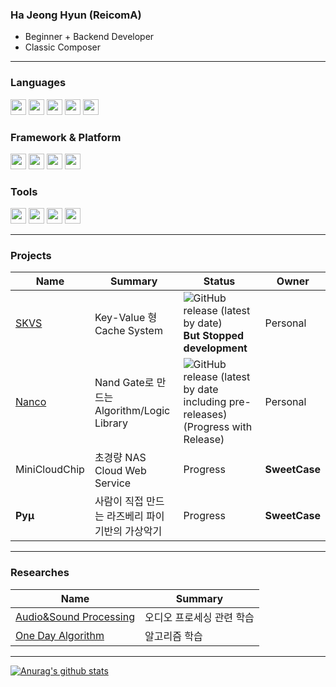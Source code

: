 ### Ha Jeong Hyun (ReicomA)
* Beginner + Backend Developer
* Classic Composer
* * *
### Languages
<code><img height="25" src="https://camo.githubusercontent.com/91de473fa3f2f749a56effc3e64f1049d108251f/68747470733a2f2f75706c6f61642e77696b696d656469612e6f72672f77696b6970656469612f636f6d6d6f6e732f7468756d622f632f63332f507974686f6e2d6c6f676f2d6e6f746578742e7376672f37363870782d507974686f6e2d6c6f676f2d6e6f746578742e7376672e706e67"></code>
<code><img height="25" src="https://cdn.iconscout.com/icon/free/png-512/c-programming-569564.png"></code>
<code><img height="25" src="https://post-phinf.pstatic.net/MjAxNzAzMjhfMjYw/MDAxNDkwNjY1NDkxNTkw.X94ztffwPOCDs90nzw1_p9TOTqMuyEKgVw8n8baQb9og.IhyZEkUI_rXZHNQnzFjj3xeUE0sKTnOQQ7dHqdOPdqIg.PNG/Java.png?type=w1200"></code>
<code><img height="25" src="https://miro.medium.com/max/720/0*3GXaTw_TP-oFLmXJ.png"></code>
<code><img height="25" src="https://upload.wikimedia.org/wikipedia/commons/thumb/7/74/Kotlin-logo.svg/1024px-Kotlin-logo.svg.png"></code>

### Framework & Platform
<code><img height="25" src="https://cdn1.iconfinder.com/data/icons/logotypes/32/android-512.png"></code>
<code><img height="25" src="https://encrypted-tbn0.gstatic.com/images?q=tbn:ANd9GcSkzyQBAph9cg79kgAt3LTh4PqYNuv9c56IOQ&usqp=CAU"></code>
<code><img height="25" src="https://cdn.iconscout.com/icon/free/png-256/raspberry-pi-3-569254.png"></code>
<code><img height="25" src="https://assets.webiconspng.com/uploads/2017/09/Linux-PNG-Image-15946-300x285.png"></code>

### Tools
<code><img height="25" src="https://cdn.icon-icons.com/icons2/2148/PNG/512/terminal_icon_131942.png"></code>
<code><img height="25" src="https://cdn.worldvectorlogo.com/logos/visual-studio-code-1.svg"></code>
<code><img height="25" src="https://mblogthumb-phinf.pstatic.net/MjAyMDA1MTJfNjgg/MDAxNTg5Mjc4MDAwMTc5.IbO0wplSOOEAGRAsAsAck8CVJ-Yy8-AoptLtcdkbuBYg.ArK3yQlPC4ok3aY7l-3VIHUdCBr6PvcIwr5KZmR6i5og.JPEG.storyclass/SE-51c58922-1eb6-4bc6-8adc-032592d79590.jpg?type=w800"></code>
<code><img height="25" src="https://d1.awsstatic.com/sdks-and-tools/eclipse%20icon%201.3778a4cbe978d8dfd73c091706e26aa6c57c65aa.jpeg"></code>

* * *
### Projects
|Name|Summary|Status|Owner|
|---|---|---|---|
|[SKVS](https://github.com/ReicomA/SKVS)|Key-Value 형 Cache System|![GitHub release (latest by date)](https://img.shields.io/github/v/release/Re-Coma/SKVS) **But Stopped development**|Personal|
|[Nanco](https://github.com/ReicomA/Nanco)|Nand Gate로 만드는 Algorithm/Logic Library|![GitHub release (latest by date including pre-releases)](https://img.shields.io/github/v/release/ReicomA/Nanco?include_prereleases&style=flat-square) (Progress with Release)|Personal|
|MiniCloudChip|초경량 NAS Cloud Web Service|Progress|**SweetCase**|
|**Pyμ**|사람이 직접 만드는 라즈베리 파이 기반의 가상악기|Progress|**SweetCase**|
* * *
### Researches
|Name|Summary|
|--|--|
|[Audio&Sound Processing](https://github.com/ReicomA/audio-processing-dummies)|오디오 프로세싱 관련 학습|
|[One Day Algorithm](https://github.com/ReicomA/OneDayOneAlgorithm)|알고리즘 학습|
* * *
[![Anurag's github stats](https://github-readme-stats.vercel.app/api?username=ReicomA)](https://github.com/anuraghazra/github-readme-stats)
